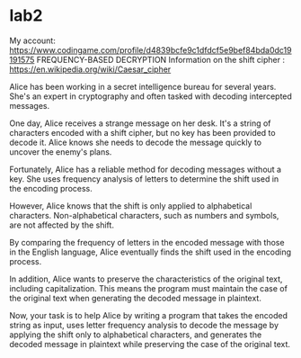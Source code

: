 # lab2
My account: https://www.codingame.com/profile/d4839bcfe9c1dfdcf5e9bef84bda0dc19191575
FREQUENCY-BASED DECRYPTION
Information on the shift cipher : https://en.wikipedia.org/wiki/Caesar_cipher

Alice has been working in a secret intelligence bureau for several years. She's an expert in cryptography and often tasked with decoding intercepted messages.

One day, Alice receives a strange message on her desk. It's a string of characters encoded with a shift cipher, but no key has been provided to decode it. Alice knows she needs to decode the message quickly to uncover the enemy's plans.

Fortunately, Alice has a reliable method for decoding messages without a key. She uses frequency analysis of letters to determine the shift used in the encoding process.

However, Alice knows that the shift is only applied to alphabetical characters. Non-alphabetical characters, such as numbers and symbols, are not affected by the shift.

By comparing the frequency of letters in the encoded message with those in the English language, Alice eventually finds the shift used in the encoding process.

In addition, Alice wants to preserve the characteristics of the original text, including capitalization. This means the program must maintain the case of the original text when generating the decoded message in plaintext.

Now, your task is to help Alice by writing a program that takes the encoded string as input, uses letter frequency analysis to decode the message by applying the shift only to alphabetical characters, and generates the decoded message in plaintext while preserving the case of the original text.
